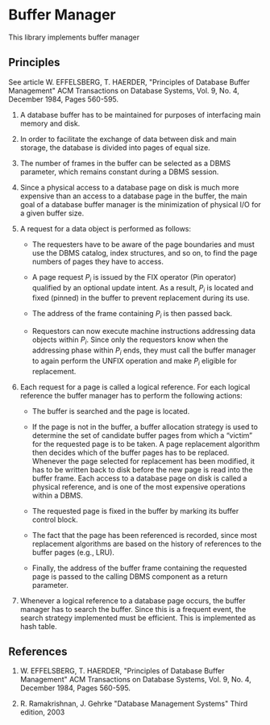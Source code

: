 
# Buffer Manager

This library implements buffer manager

## Principles

See article
W. EFFELSBERG, T. HAERDER, "Principles of Database Buffer Management"
ACM Transactions on Database Systems, Vol. 9, No. 4, December 1984, Pages 560-595.

1. A database buffer has to be maintained for purposes of interfacing main memory and disk.

2. In order to facilitate the exchange of data between disk and main storage,
the database is divided into pages of equal size.

3. The number of frames in the buffer can be selected as a DBMS parameter,
which remains constant during a DBMS session.

4. Since a physical access to a database page on disk is much more expensive
than an access to a database page in the buffer, the main goal of a database
buffer manager is the minimization of physical I/O for a given buffer size.

5. A request for a data object is performed as follows:

   * The requesters have to be aware of the page boundaries and must use the
   DBMS catalog, index structures, and so on, to find the page numbers of pages
   they have to access.

   * A page request $P_i$ is issued by the FIX operator (Pin operator) qualified by an
   optional update intent. As a result, $P_i$ is located and fixed (pinned) in the buffer to
   prevent replacement during its use.

   * The address of the frame containing $P_i$ is then passed back.

   * Requestors can now execute machine instructions addressing data objects within $P_i$.
   Since only the requestors know when the addressing phase within $P_i$ ends,
   they must call the buffer manager to again perform the UNFIX operation and
   make $P_i$ eligible for replacement.

6. Each request for a page is called a logical reference. For each logical reference
the buffer manager has to perform the following actions:

   * The buffer is searched and the page is located.
  
   * If the page is not in the buffer, a buffer allocation strategy is used to
   determine the set of candidate buffer pages from which a “victim” for the
   requested page is to be taken. A page replacement algorithm then decides
   which of the buffer pages has to be replaced. Whenever the page selected for
   replacement has been modified, it has to be written back to disk before the
   new page is read into the buffer frame. Each access to a database page on
   disk is called a physical reference, and is one of the most expensive operations
   within a DBMS.

   * The requested page is fixed in the buffer by marking its buffer control block.

   * The fact that the page has been referenced is recorded, since most replacement
   algorithms are based on the history of references to the buffer pages (e.g., LRU).

   * Finally, the address of the buffer frame containing the requested page is
   passed to the calling DBMS component as a return parameter.

7. Whenever a logical reference to a database page occurs, the buffer manager has
to search the buffer. Since this is a frequent event, the search strategy implemented
must be efficient. This is implemented as hash table.

## References

1. W. EFFELSBERG, T. HAERDER, "Principles of Database Buffer Management"
ACM Transactions on Database Systems, Vol. 9, No. 4, December 1984, Pages 560-595.

2. R. Ramakrishnan, J. Gehrke "Database Management Systems" Third edition, 2003

